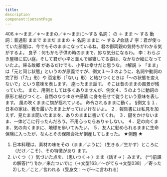 ```yaml
---
title:
description
component:ContentPage
---
```



406.＊～まま／＊～ままの／＊～ままに～する
名詞： の ＋ まま ～ する 動詞：普通形 ままで
ままだ ままの ＋ 名詞
ままに ～ する
♪会話 ♪
李：君が使っていた部屋は、今でもそのままになっているね。君の御両親の気持ちがわかる気がするよ。 良子：何もかも子供の時のままで、妙な気分になるわ。
李：わらぶき屋根に広い庭。そして君が小平と並んで昼寝してる姿は、なかなか絵になっていたよ。帰る故郷 があるだけでも、小平は幸せだと思うな。
♯解説 ♭
「まま」は「元と同じ状態」というのが原義ですが、例文１～３のように、名詞や動詞の完了形（「た」形）や
否定形（「ない」形）と結びつくときは「～の状態を変えないで」という意味を表します。 座ったまま話す。
そこは昔のままの風景が残っていた。 また、用例としては多くありませんが、例文４、５のように動詞の原形と結びつくと、自然のなりゆきや感情
に身を任せて従うという意味を表します。
風の吹くままに旗が揺れている。
命令されるままに動く。
§例文 §
１．日本の家は、靴を履いたまま上がってはいけないよ。
２．報告書には私見を加えず、見たまま聞いたままを、ありのままに書いてくれ。
３．鍵をかけないまま、一体どこに行ったんだろう。不用心ったらありゃしない。
４．足の向くまま、気の向くままに、地球を歩いてみたい。
５．友人に勧められるままに生命保険に入ったが、なんとその保険会社が倒産してしまった。
★例題 ★
1) 日本料理は、素材の味をその（まま／ように）（生きる／生かす）ところに（だけ／こそ）、その特徴があり
ます。      
2) いくつ（ ）気づいた点を、（思いつく→ ）まま（話す→ ）みます。
(^^)前課の解答(^^)
1)か／来たついでに（→文型163／～がてら→文型038）／寄った
2)した／こと／言われる（受身文：～が～に言われる）
